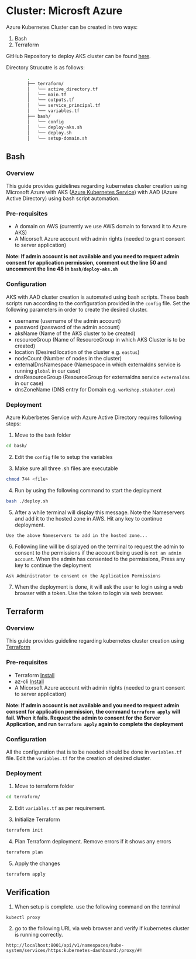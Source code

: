 # Cluster: Microsft Azure

Azure Kubernetes Cluster can be created in two ways:
1. Bash
2. Terraform

GitHub Repository to deploy AKS cluster can be found [here](https://github.com/stakater/aks-cluster).

Directory Strucutre is as follows:
```bash
        .
        ├── terraform/
        │   └── active_directory.tf
        │   └── main.tf
        │   └── outputs.tf
        │   └── service_principal.tf
        │   └── variables.tf
        ├── bash/
        │   └── config
        │   └── deploy-aks.sh
        │   └── deploy.sh
        │   └── setup-domain.sh
```


## Bash

### Overview

This guide provides guidelines regarding kubernetes cluster creation using Microsoft Azure with AKS ([Azure Kubernetes Service](https://docs.microsoft.com/en-us/azure/aks/intro-kubernetes)) with AAD (Azure Active Directory) using bash script automation.


### Pre-requisites

* A domain on AWS (currently we use AWS domain to forward it to Azure AKS) 
* A Micorsoft Azure account with admin rights (needed to grant consent to server application)

**Note: If admin account is not available and you need to request admin consent for application permission, comment out the line 50 and uncomment the line 48 in `bash/deploy-aks.sh`**

### Configuration

AKS with AAD cluster creation is automated using bash scripts. These bash scripts run according to the configuration
provided in the `config` file. Set the following parameters in order to create the desired cluster.

* username                (username of the admin account)
* password                (password of the admin account)
* aksName                 (Name of the AKS cluster to be created)
* resourceGroup           (Name of ResourceGroup in which AKS Cluster is to be created)
* location                (Desired location of the cluster e.g. `eastus`)
* nodeCount               (Number of nodes in the cluster)
* externalDnsNamespace    (Namespace in which externaldns service is running `global` in our case)
* dnsResourceGroup        (ResourceGroup for externaldns service `externaldns` in our case)
* dnsZoneName             (DNS entry for Domain e.g. `workshop.stakater.com`)

### Deployment

Azure Kuberbetes Service with Azure Active Directory requires following steps:

1. Move to the `bash` folder
```bash
cd bash/
```
2. Edit the `config` file to setup the variables

3. Make sure all three .sh files are executable
```bash
chmod 744 <file>
```
4. Run by using the following command to start the deployment
```bash
bash ./deploy.sh
```

5. After a while terminal will display this message. Note the Nameservers and add it to the hosted zone in AWS. Hit any key to continue deployment.
```
Use the above Nameservers to add in the hosted zone...
```

6. Following line will be displayed on the terminal to request the admin to consent to the permissions if the account being used is `not an admin account`. When the admin has consented to the permissions, Press any key to continue the deployment
```
Ask Administrator to consent on the Application Permissions
```
7. When the deployment is done, it will ask the user to login using a web browser with a token. Use the token to login via web browser.


## Terraform

### Overview

This guide provides guideline regarding kubernetes cluster creation using [Terraform](https://www.terraform.io/)

### Pre-requisites

* Terraform [Install](https://www.terraform.io/downloads.html)
* az-cli [Install](https://docs.microsoft.com/en-us/cli/azure/install-azure-cli?view=azure-cli-latest)
* A Micorsoft Azure account with admin rights (needed to grant consent to server application)

**Note: If admin account is not available and you need to request admin consent for application permission, the command `terraform apply` will fail. When it fails. Request the admin to consent for the Server Application, and run `terraform apply` again to complete the deployment**

### Configuration

All the configuration that is to be needed should be done in `variables.tf` file. Edit the `variables.tf` for the creation of desired cluster.

### Deployment

1. Move to terraform folder
```bash
cd terraform/
```

2. Edit `variables.tf` as per requirement.

3. Initialize Terraform
```bash
terraform init
```

4. Plan Terraform deployment. Remove errors if it shows any errors
```bash
terraform plan
```

5. Apply the changes
```bash
terraform apply
```

## Verification

1. When setup is complete. use the following command on the terminal
```bash
kubectl proxy
```
2. go to the following URL via web browser and verify if kubernetes cluster is running correctly.
```
http://localhost:8001/api/v1/namespaces/kube-system/services/https:kubernetes-dashboard:/proxy/#!
```